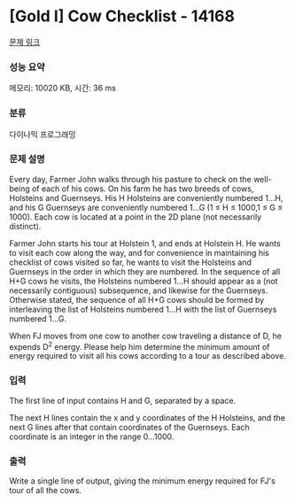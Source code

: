 # [Gold I] Cow Checklist - 14168 

[문제 링크](https://www.acmicpc.net/problem/14168) 

### 성능 요약

메모리: 10020 KB, 시간: 36 ms

### 분류

다이나믹 프로그래밍

### 문제 설명

<p>Every day, Farmer John walks through his pasture to check on the well-being of each of his cows. On his farm he has two breeds of cows, Holsteins and Guernseys. His H Holsteins are conveniently numbered 1…H, and his G Guernseys are conveniently numbered 1…G (1 ≤ H ≤ 1000,1 ≤ G ≤ 1000). Each cow is located at a point in the 2D plane (not necessarily distinct).</p>

<p>Farmer John starts his tour at Holstein 1, and ends at Holstein H. He wants to visit each cow along the way, and for convenience in maintaining his checklist of cows visited so far, he wants to visit the Holsteins and Guernseys in the order in which they are numbered. In the sequence of all H+G cows he visits, the Holsteins numbered 1…H should appear as a (not necessarily contiguous) subsequence, and likewise for the Guernseys. Otherwise stated, the sequence of all H+G cows should be formed by interleaving the list of Holsteins numbered 1…H with the list of Guernseys numbered 1…G.</p>

<p>When FJ moves from one cow to another cow traveling a distance of D, he expends D<sup>2</sup> energy. Please help him determine the minimum amount of energy required to visit all his cows according to a tour as described above.</p>

### 입력 

 <p>The first line of input contains H and G, separated by a space.</p>

<p>The next H lines contain the x and y coordinates of the H Holsteins, and the next G lines after that contain coordinates of the Guernseys. Each coordinate is an integer in the range 0…1000.</p>

### 출력 

 <p>Write a single line of output, giving the minimum energy required for FJ's tour of all the cows.</p>

